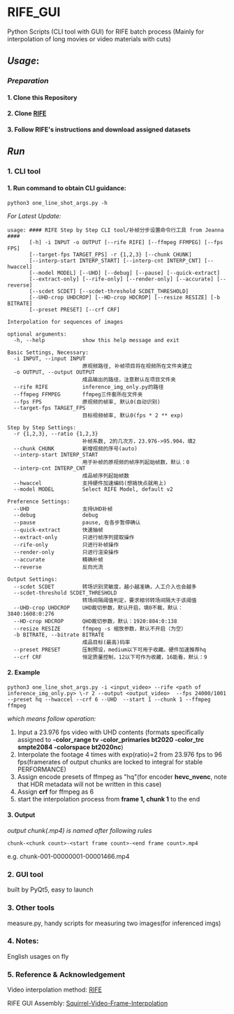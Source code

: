# RIFE_GUI
Python Scripts (CLI tool with GUI) for RIFE batch process (Mainly for interpolation of long movies or video materials with cuts)

## *Usage*:
### *Preparation*
#### 1. Clone this Repository
#### 2. Clone [RIFE](https://github.com/hzwer/arXiv2020-RIFE)
#### 3. Follow RIFE's instructions and download assigned datasets
## *Run*
### 1. CLI tool
#### 1. Run command to obtain CLI guidance: 
```
python3 one_line_shot_args.py -h
```
*For Latest Update:*
```
usage: #### RIFE Step by Step CLI tool/补帧分步设置命令行工具 from Jeanna ####
       [-h] -i INPUT -o OUTPUT [--rife RIFE] [--ffmpeg FFMPEG] [--fps FPS]
       [--target-fps TARGET_FPS] -r {1,2,3} [--chunk CHUNK]
       [--interp-start INTERP_START] [--interp-cnt INTERP_CNT] [--hwaccel]
       [--model MODEL] [--UHD] [--debug] [--pause] [--quick-extract]
       [--extract-only] [--rife-only] [--render-only] [--accurate] [--reverse]
       [--scdet SCDET] [--scdet-threshold SCDET_THRESHOLD]
       [--UHD-crop UHDCROP] [--HD-crop HDCROP] [--resize RESIZE] [-b BITRATE]
       [--preset PRESET] [--crf CRF]

Interpolation for sequences of images

optional arguments:
  -h, --help            show this help message and exit

Basic Settings, Necessary:
  -i INPUT, --input INPUT
                        原视频路径, 补帧项目将在视频所在文件夹建立
  -o OUTPUT, --output OUTPUT
                        成品输出的路径，注意默认在项目文件夹
  --rife RIFE           inference_img_only.py的路径
  --ffmpeg FFMPEG       ffmpeg三件套所在文件夹
  --fps FPS             原视频的帧率, 默认0(自动识别)
  --target-fps TARGET_FPS
                        目标视频帧率, 默认0(fps * 2 ** exp)

Step by Step Settings:
  -r {1,2,3}, --ratio {1,2,3}
                        补帧系数, 2的几次方，23.976->95.904，填2
  --chunk CHUNK         新增视频的序号(auto)
  --interp-start INTERP_START
                        用于补帧的原视频的帧序列起始帧数，默认：0
  --interp-cnt INTERP_CNT
                        成品帧序列起始帧数
  --hwaccel             支持硬件加速编码(想搞快点就用上)
  --model MODEL         Select RIFE Model, default v2

Preference Settings:
  --UHD                 支持UHD补帧
  --debug               debug
  --pause               pause, 在各步暂停确认
  --quick-extract       快速抽帧
  --extract-only        只进行帧序列提取操作
  --rife-only           只进行补帧操作
  --render-only         只进行渲染操作
  --accurate            精确补帧
  --reverse             反向光流

Output Settings:
  --scdet SCDET         转场识别灵敏度，越小越准确，人工介入也会越多
  --scdet-threshold SCDET_THRESHOLD
                        转场间隔阈值判定，要求相邻转场间隔大于该阈值
  --UHD-crop UHDCROP    UHD裁切参数，默认开启，填0不裁，默认：3840:1608:0:276
  --HD-crop HDCROP      QHD裁切参数，默认：1920:804:0:138
  --resize RESIZE       ffmpeg -s 缩放参数，默认不开启（为空）
  -b BITRATE, --bitrate BITRATE
                        成品目标(最高)码率
  --preset PRESET       压制预设，medium以下可用于收藏。硬件加速推荐hq
  --crf CRF             恒定质量控制，12以下可作为收藏，16能看，默认：9
```
#### 2. Example
```
python3 one_line_shot_args.py -i <input_video> --rife <path of inference_img_only.py> \-r 2 --output <output_video>  --fps 24000/1001 --preset hq --hwaccel --crf 6 --UHD  --start 1 --chunk 1 --ffmpeg ffmpeg
```
*which means follow operation:*
1. Input a 23.976 fps video with UHD contents (formats specifically assigned to **-color_range tv -color_primaries bt2020 -color_trc smpte2084 -colorspace bt2020nc**)
2. Interpolate the footage 4 times with exp(ratio)=2 from 23.976 fps to 96 fps(framerates of output chunks are locked to integral for stable PERFORMANCE)
3. Assign encode presets of ffmpeg as "hq"(for encoder **hevc_nvenc**, note that HDR metadata will not be written in this case)
4. Assign **crf** for ffmpeg as 6
5. start the interpolation process from **frame 1, chunk 1** to the end
#### 3. Output
*output chunk(.mp4) is named after following rules*
```
chunk-<chunk count>-<start frame count>-<end frame count>.mp4
```
e.g. chunk-001-00000001-00001466.mp4
### 2. GUI tool
built by PyQt5, easy to launch
### 3. Other tools
measure.py, handy scripts for measuring two images(for inferenced imgs)
### 4. Notes:
English usages on fly
### 5. Reference & Acknowledgement
Video interpolation method: [RIFE](https://github.com/hzwer/arXiv2020-RIFE)

RIFE GUI Assembly: [Squirrel-Video-Frame-Interpolation](https://github.com/YiWeiHuang-stack/Squirrel-Video-Frame-Interpolation/stargazers)
